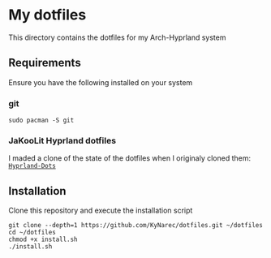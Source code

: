 # My dotfiles

This directory contains the dotfiles for my Arch-Hyprland system

## Requirements

Ensure you have the following installed on your system

### git

```
sudo pacman -S git
```

### JaKooLit Hyprland dotfiles 

I maded a clone of the state of the dotfiles when I originaly cloned them: 
[`Hyprland-Dots`](https://github.com/KyNarec/Arch-Hyprland)

## Installation

Clone this repository and execute the installation script

```
git clone --depth=1 https://github.com/KyNarec/dotfiles.git ~/dotfiles
cd ~/dotfiles
chmod +x install.sh 
./install.sh
```
